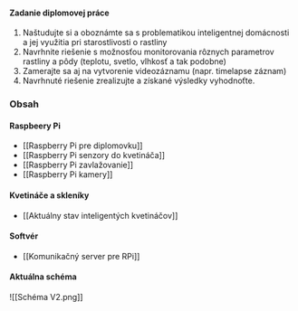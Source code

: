 #### Zadanie diplomovej práce
1. Naštudujte si a oboznámte sa s problematikou inteligentnej domácnosti a jej využitia pri starostlivosti o rastliny
2. Navrhnite riešenie s možnosťou monitorovania rôznych parametrov rastliny a pôdy (teplotu, svetlo, vlhkosť a tak podobne)
3. Zamerajte sa aj na vytvorenie videozáznamu (napr. timelapse záznam)
4. Navrhnuté riešenie zrealizujte a získané výsledky vyhodnoťte.

### Obsah
#### Raspbeery Pi
- [[Raspberry Pi pre diplomovku]]
- [[Raspberry Pi senzory do kvetináča]]
- [[Raspberry Pi zavlažovanie]]
- [[Raspberry Pi kamery]]
#### Kvetináče a skleníky
- [[Aktuálny stav inteligentých kvetináčov]]
#### Softvér
- [[Komunikačný server pre RPi]]

#### Aktuálna schéma
![[Schéma V2.png]]

